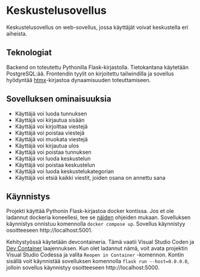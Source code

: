 # Keskustelusovellus

Keskustelusovellus on web-sovellus, jossa käyttäjät voivat keskustella eri aiheista.

## Teknologiat

Backend on toteutettu Pythonilla Flask-kirjastolla. Tietokantana käytetään PostgreSQL:ää. Frontendin tyylit on kirjoitettu tailwindilla ja sovellus hyödyntää [htmx](https://htmx.org/)-kirjastoa dynaamisuuden toteuttamiseen.

## Sovelluksen ominaisuuksia

- Käyttäjä voi luoda tunnuksen
- Käyttäjä voi kirjautua sisään
- Käyttäjä voi kirjoittaa viestejä
- Käyttäjä voi poistaa viestejä
- Käyttäjä voi muokata viestejä
- Käyttäjä voi kirjautua ulos
- Käyttäjä voi poistaa tunnuksen
- Käyttäjä voi luoda keskustelun
- Käyttäjä voi poistaa keskustelun
- Käyttäjä voi luoda keskustelukategorian
- Käyttäjä voi etsiä kaikki viestit, joiden osana on annettu sana

## Käynnistys

Projekti käyttää Pythonin Flask-kirjastoa docker kontissa. Jos et ole ladannut dockeria koneellesi, tee se [näiden](https://docs.docker.com/engine/install/) ohjeiden mukaan. Sovelluksen käynnistys onnistuu komennolla `docker compose up`. Sovellus käynnistyy osoitteeseen http://localhost:5001.

Kehitystyössä käytetään devcontaineria. Tämä vaatii Visual Studio Coden ja [Dev Container](https://code.visualstudio.com/docs/remote/containers) laajennuksen. Kun olet ladannut nämä, voit avata projektin Visual Studio Codessa ja valita `Reopen in Container` -komennon. Kontin sisällä voit käynnistää sovelluksen komennolla `flask run --host=0.0.0.0`, jolloin sovellus käynnistyy osoitteeseen http://localhost:5000.